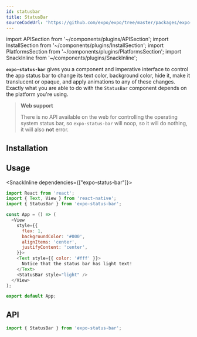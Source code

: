 ```yaml
---
id: statusbar
title: StatusBar
sourceCodeUrl: 'https://github.com/expo/expo/tree/master/packages/expo-status-bar'
---
```


import APISection from '~/components/plugins/APISection';
import InstallSection from '~/components/plugins/InstallSection';
import PlatformsSection from '~/components/plugins/PlatformsSection';
import SnackInline from '~/components/plugins/SnackInline';

**`expo-status-bar`** gives you a component and imperative interface to control the app status bar to change its text color, background color, hide it, make it translucent or opaque, and apply animations to any of these changes. Exactly what you are able to do with the `StatusBar` component depends on the platform you're using.

<PlatformsSection android emulator ios simulator web />

> **Web support**
> 
> There is no API available on the web for controlling the operating system status bar, so `expo-status-bar` will noop, so it will do nothing, it will also **not** error.

## Installation

<InstallSection packageName="expo-status-bar" />

## Usage

<SnackInline dependencies={["expo-status-bar"]}>

```js
import React from 'react';
import { Text, View } from 'react-native';
import { StatusBar } from 'expo-status-bar';

const App = () => (
  <View
    style={{
      flex: 1,
      backgroundColor: '#000',
      alignItems: 'center',
      justifyContent: 'center',
    }}>
    <Text style={{ color: '#fff' }}>
      Notice that the status bar has light text!
    </Text>
    <StatusBar style="light" />
  </View>
);

export default App;
```

</SnackInline>

## API

```js
import { StatusBar } from 'expo-status-bar';
```

<APISection packageName="expo-status-bar" apiName="StatusBar" />
